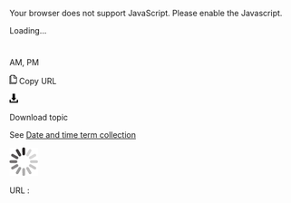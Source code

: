 Your browser does not support JavaScript. Please enable the Javascript.

Loading...

# 

AM, PM

![Copy URL](am-pm_files/Copy.png)
Copy URL

![Download](am-pm_files/Download.png)

Download topic

See [Date and time term collection](https://worldready.cloudapp.net/Styleguide/Read?id=2700&topicid=27390 "Click to ope Date and time term collection.")

![In progress](am-pm_files/activity-large.gif)

URL :
